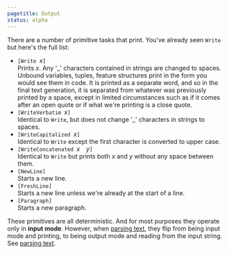 ```yaml
---
pagetitle: Output
status: alpha
---
```

There are a number of primitive tasks that print.  You've already seen `Write` but here's the full list:

* `[Write `*x*`]`  
Prints *x*.  Any '_' characters contained in strings are changed to spaces.  Unbound variables, tuples, feature structures print in the form you would see them in code.  It is printed as a separate word, and so in the final text generation, it is separated from whatever was previously printed by a space, except in limited circumstances such as if it comes after an open quote or if what we're printing is a close quote.
* `[WriteVerbatim `*x*`]`  
Identical to `Write`, but does not change '_' characters in strings to spaces.
* `[WriteCapitalized `*x*`]`  
Identical to `Write` except the first character is converted to upper case.
* `[WriteConcatenated `*x*`  `*y*`]`  
Identical to `Write` but prints both *x* and *y* without any space between them.
* `[NewLine]`  
Starts a new line.
* `[FreshLine]`  
Starts a new line unless we're already at the start of a line.
* `[Paragraph]`  
Starts a new paragraph.

These primitives are all deterministic.  And for most purposes they operate only in **input mode**.  However, when [parsing text](parse_primitive), they flip from being input mode and printing, to being output mode and reading from the input string.  See [parsing text](parse_primitive).



